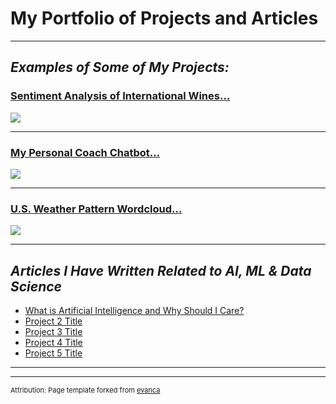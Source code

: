 # **My Portfolio of Projects and Articles**

---

## *Examples of Some of My Projects:*

### [Sentiment Analysis of International Wines...](/sample_page)
<img src="images/dummy_thumbnail.jpg?raw=true"/>

---
### [My Personal Coach Chatbot...](/pdf/sample_presentation.pdf)
<img src="images/dummy_thumbnail.jpg?raw=true"/>

---
### [U.S. Weather Pattern Wordcloud...](http://example.com/)
<img src="images/dummy_thumbnail.jpg?raw=true"/>

---

## *Articles I Have Written Related to AI, ML & Data Science*

- [What is Artificial Intelligence and Why Should I Care?](https://www.linkedin.com/pulse/what-artificial-intelligence-why-should-i-care-john-dennis/)
- [Project 2 Title](http://example.com/)
- [Project 3 Title](http://example.com/)
- [Project 4 Title](http://example.com/)
- [Project 5 Title](http://example.com/)

---




---
<p style="font-size:11px">Attribution:  Page template forked from <a href="https://github.com/evanca/quick-portfolio">evanca</a></p>
<!-- Remove above link if you don't want to attribute -->
